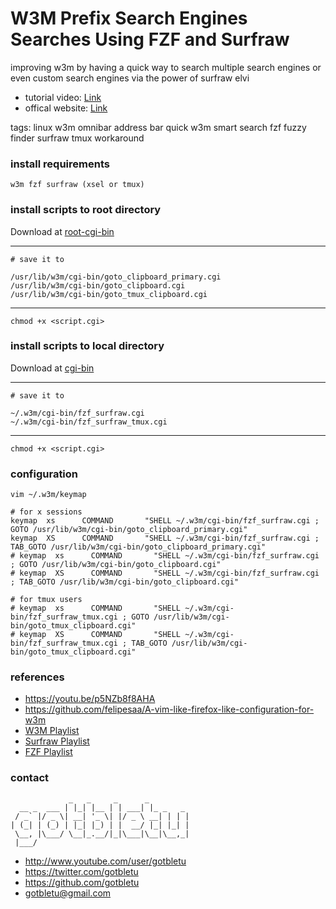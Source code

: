 # W3M Prefix Search Engines Searches Using FZF and Surfraw
improving w3m by having a quick way to search multiple search engines or even custom search engines via the power of surfraw elvi

* tutorial video: [Link](https://youtu.be/p5NZb8f8AHA)
* offical website: [Link](https://www.youtube.com/user/gotbletu)

tags: linux w3m omnibar address bar quick w3m smart search fzf fuzzy finder surfraw tmux workaround

### install requirements
    w3m fzf surfraw (xsel or tmux)

### install scripts to root directory
Download at [root-cgi-bin](w3m_plugins/root-cgi-bin)
    
---- 
    # save it to 
    
    /usr/lib/w3m/cgi-bin/goto_clipboard_primary.cgi
    /usr/lib/w3m/cgi-bin/goto_clipboard.cgi
    /usr/lib/w3m/cgi-bin/goto_tmux_clipboard.cgi
---- 
    chmod +x <script.cgi>
    
### install scripts to local directory
Download at [cgi-bin](w3m_plugins/cgi-bin)
    
---- 
    # save it to 
    
    ~/.w3m/cgi-bin/fzf_surfraw.cgi
    ~/.w3m/cgi-bin/fzf_surfraw_tmux.cgi
---- 
    chmod +x <script.cgi>

### configuration
    vim ~/.w3m/keymap
    
    # for x sessions
    keymap  xs      COMMAND       "SHELL ~/.w3m/cgi-bin/fzf_surfraw.cgi ; GOTO /usr/lib/w3m/cgi-bin/goto_clipboard_primary.cgi"
    keymap  XS      COMMAND       "SHELL ~/.w3m/cgi-bin/fzf_surfraw.cgi ; TAB_GOTO /usr/lib/w3m/cgi-bin/goto_clipboard_primary.cgi"
    # keymap  xs      COMMAND       "SHELL ~/.w3m/cgi-bin/fzf_surfraw.cgi ; GOTO /usr/lib/w3m/cgi-bin/goto_clipboard.cgi"
    # keymap  XS      COMMAND       "SHELL ~/.w3m/cgi-bin/fzf_surfraw.cgi ; TAB_GOTO /usr/lib/w3m/cgi-bin/goto_clipboard.cgi"
    
    # for tmux users
    # keymap  xs      COMMAND       "SHELL ~/.w3m/cgi-bin/fzf_surfraw_tmux.cgi ; GOTO /usr/lib/w3m/cgi-bin/goto_tmux_clipboard.cgi"
    # keymap  XS      COMMAND       "SHELL ~/.w3m/cgi-bin/fzf_surfraw_tmux.cgi ; TAB_GOTO /usr/lib/w3m/cgi-bin/goto_tmux_clipboard.cgi"
    

### references
- https://youtu.be/p5NZb8f8AHA
- https://github.com/felipesaa/A-vim-like-firefox-like-configuration-for-w3m
- [W3M Playlist](https://www.youtube.com/playlist?list=PLqv94xWU9zZ35Yv0s6zMID5JoS8qu19Kh)
- [Surfraw Playlist](https://www.youtube.com/playlist?list=PLqv94xWU9zZ2e-lDbmBpdASA6A6JF4Nyz)
- [FZF Playlist](https://www.youtube.com/playlist?list=PLqv94xWU9zZ2fMsMMDF4PjtNHCeBFbggD)

### contact

                 _   _     _      _         
      __ _  ___ | |_| |__ | | ___| |_ _   _ 
     / _` |/ _ \| __| '_ \| |/ _ \ __| | | |
    | (_| | (_) | |_| |_) | |  __/ |_| |_| |
     \__, |\___/ \__|_.__/|_|\___|\__|\__,_|
     |___/                                  

- http://www.youtube.com/user/gotbletu
- https://twitter.com/gotbletu
- https://github.com/gotbletu
- gotbletu@gmail.com


